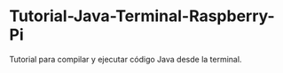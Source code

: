 Tutorial-Java-Terminal-Raspberry-Pi
===================================

Tutorial para compilar y ejecutar código Java desde la terminal.
